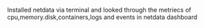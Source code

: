 Installed netdata via terminal and looked through the metriecs of cpu,memory.disk,containers,logs and events in netdata dashboard
